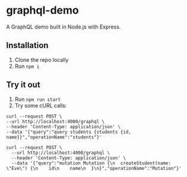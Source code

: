 # graphql-demo
A GraphQL demo built in Node.js with Express.

## Installation

1. Clone the repo locally
2. Run `npm i`

## Try it out
1. Run `npm run start`
2. Try some cURL calls:
```shell
curl --request POST \
--url http://localhost:4000/graphql \
--header 'Content-Type: application/json' \
--data '{"query":"query students {students {id, name}}","operationName":"students"}'
```

```shell
curl --request POST \
  --url http://localhost:4000/graphql \
  --header 'Content-Type: application/json' \
  --data '{"query":"mutation Mutation {\n  createStudent(name: \"Eve\") {\n    id\n    name\n  }\n}","operationName":"Mutation"}'
```

